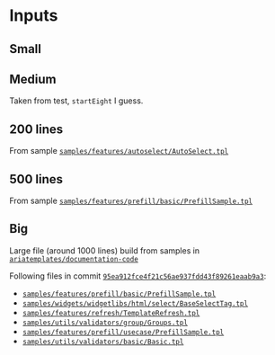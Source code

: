 # Inputs

## Small

## Medium

Taken from test, `startEight` I guess.

## 200 lines

From sample [`samples/features/autoselect/AutoSelect.tpl`](https://github.com/ariatemplates/documentation-code/blob/95ea912fce4f21c56ae937fdd43f89261eaab9a3/samples/features/autoselect/AutoSelect.tpl)

## 500 lines

From sample [`samples/features/prefill/basic/PrefillSample.tpl`](https://github.com/ariatemplates/documentation-code/blob/95ea912fce4f21c56ae937fdd43f89261eaab9a3/samples/features/prefill/basic/PrefillSample.tpl)

## Big

Large file (around 1000 lines) build from samples in [`ariatemplates/documentation-code`](https://github.com/ariatemplates/documentation-code)

Following files in commit [`95ea912fce4f21c56ae937fdd43f89261eaab9a3`](https://github.com/ariatemplates/documentation-code/tree/95ea912fce4f21c56ae937fdd43f89261eaab9a3):

* [`samples/features/prefill/basic/PrefillSample.tpl`](https://github.com/ariatemplates/documentation-code/blob/95ea912fce4f21c56ae937fdd43f89261eaab9a3/samples/features/prefill/basic/PrefillSample.tpl)
* [`samples/widgets/widgetlibs/html/select/BaseSelectTag.tpl`](https://github.com/ariatemplates/documentation-code/blob/95ea912fce4f21c56ae937fdd43f89261eaab9a3/samples/widgets/widgetlibs/html/select/BaseSelectTag.tpl)
* [`samples/features/refresh/TemplateRefresh.tpl`](https://github.com/ariatemplates/documentation-code/blob/95ea912fce4f21c56ae937fdd43f89261eaab9a3/samples/features/refresh/TemplateRefresh.tpl)
* [`samples/utils/validators/group/Groups.tpl`](https://github.com/ariatemplates/documentation-code/blob/95ea912fce4f21c56ae937fdd43f89261eaab9a3/samples/utils/validators/group/Groups.tpl)
* [`samples/features/prefill/usecase/PrefillSample.tpl`](https://github.com/ariatemplates/documentation-code/blob/95ea912fce4f21c56ae937fdd43f89261eaab9a3/samples/features/prefill/usecase/PrefillSample.tpl)
* [`samples/utils/validators/basic/Basic.tpl`](https://github.com/ariatemplates/documentation-code/blob/95ea912fce4f21c56ae937fdd43f89261eaab9a3/samples/utils/validators/basic/Basic.tpl)